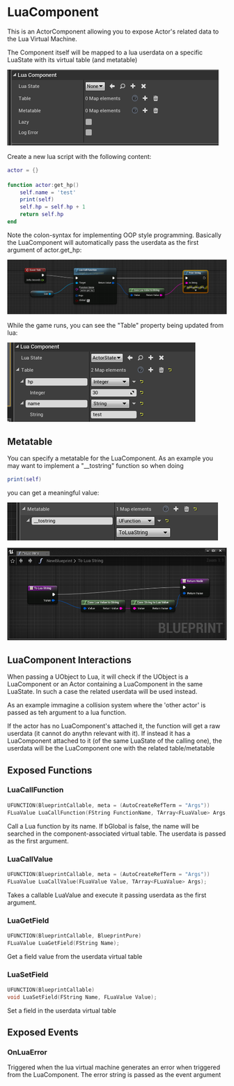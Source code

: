 # LuaComponent

This is an ActorComponent allowing you to expose Actor's related data to the Lua Virtual Machine.

The Component itself will be mapped to a lua userdata on a specific LuaState with its virtual table (and metatable)

![LuaComponent](Screenshots/LuaComponent.PNG?raw=true "LuaComponent")

Create a new lua script with the following content:

```lua
actor = {}

function actor:get_hp()
    self.name = 'test'
    print(self)
    self.hp = self.hp + 1
    return self.hp
end
```

Note the colon-syntax for implementing OOP style programming. Basically the LuaComponent will automatically pass the userdata as the first argument of actor.get_hp:

![LuaComponent2](Screenshots/LuaComponent2.PNG?raw=true "LuaComponent2")

While the game runs, you can see the "Table" property being updated from lua:

![LuaComponent3](Screenshots/LuaComponent3.PNG?raw=true "LuaComponent3")

## Metatable

You can specify a metatable for the LuaComponent. As an example you may want to implement a "__tostring" function so when doing

```lua
print(self)
```

you can get a meaningful value:

![LuaComponent4](Screenshots/LuaComponent4.PNG?raw=true "LuaComponent4")

![LuaComponent5](Screenshots/LuaComponent5.PNG?raw=true "LuaComponent5")

## LuaComponent Interactions

When passing a UObject to Lua, it will check if the UObject is a LuaComponent or an Actor containing a LuaComponent in the same LuaState. In such a case the related userdata will be used instead.

As an example immagine a collision system where the 'other actor' is passed as teh argument to a lua function.

If the actor has no LuaComponent's attached it, the function will get a raw userdata (it cannot do anythn relevant with it). If instead it has a LuaComponent attached to it (of the same LuaState of the calling one), the userdata will be the LuaComponent one with the related table/metatable

## Exposed Functions

### LuaCallFunction

```cpp
UFUNCTION(BlueprintCallable, meta = (AutoCreateRefTerm = "Args"))
FLuaValue LuaCallFunction(FString FunctionName, TArray<FLuaValue> Args, bool bGlobal);
```

Call a Lua function by its name. If bGlobal is false, the name will be searched in the component-associated virtual table.
The userdata is passed as the first argument.

### LuaCallValue

```cpp
UFUNCTION(BlueprintCallable, meta = (AutoCreateRefTerm = "Args"))
FLuaValue LuaCallValue(FLuaValue Value, TArray<FLuaValue> Args);
```

Takes a callable LuaValue and execute it passing userdata as the first argument.

### LuaGetField

```cpp
UFUNCTION(BlueprintCallable, BlueprintPure)
FLuaValue LuaGetField(FString Name);
```

Get a field value from the userdata virtual table

### LuaSetField

```cpp
UFUNCTION(BlueprintCallable)
void LuaSetField(FString Name, FLuaValue Value);
```

Set a field in the userdata virtual table

## Exposed Events

### OnLuaError

Triggered when the lua virtual machine generates an error when triggered from the LuaComponent. The error string is passed as the event argument
